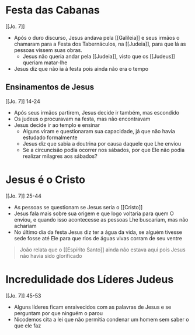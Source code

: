# Festa das Cabanas
[[Jo. 7]]

- Após o duro discurso, Jesus andava pela [[Galileia]] e seus irmãos o chamaram para a Festa dos Tabernáculos, na [[Judeia]], para que lá as pessoas vissem suas obras.
	- Jesus não queria andar pela [[Judeia]], visto que os [[Judeus]] queriam matar-lhe
- Jesus diz que não ia à festa pois ainda não era o tempo
## Ensinamentos de Jesus
[[Jo. 7]] 14-24

- Após seus irmãos partirem, Jesus decide ir também, mas escondido
- Os judeus o procuravam na festa, mas não encontravam
- Jesus decide ir ao templo e ensinar
	- Alguns viram e questionaram sua capacidade, já que não havia estudado formalmente
	- Jesus diz que sabia a doutrina por causa daquele que Lhe enviou
	- Se a circuncisão podia ocorrer nos sábados, por que Ele não podia realizar milagres aos sábados?
# Jesus é o Cristo
[[Jo. 7]] 25-44
- As pessoas se questionam se Jesus seria o [[Cristo]]
- Jesus fala mais sobre sua origem e que logo voltaria para quem O enviou, e quando isso acontecesse as pessoas Lhe buscariam, mas não achariam
- No último dia da festa Jesus diz ter a água da vida, se alguém tivesse sede fosse até Ele para que rios de águas vivas corram de seu ventre
> João relata que o [[Espírito Santo]] ainda não estava aqui pois Jesus não havia sido glorificado
# Incredulidade dos Líderes Judeus
[[Jo. 7]] 45-53
- Alguns líderes ficam enraivecidos com as palavras de Jesus e se perguntam por que ninguém o parou
- Nicodemos cita a lei que não permitia condenar um homem sem saber o que ele faz